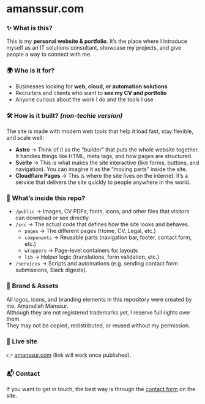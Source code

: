 
# amanssur.com  

### ✨ What is this?  
This is my **personal website & portfolio**. It’s the place where I introduce myself as an IT solutions consultant, showcase my projects, and give people a way to connect with me.  

### 🌍 Who is it for?  
- Businesses looking for **web, cloud, or automation solutions**  
- Recruiters and clients who want to **see my CV and portfolio**  
- Anyone curious about the work I do and the tools I use  

### 🛠️ How is it built? *(non-techie version)*  
The site is made with modern web tools that help it load fast, stay flexible, and scale well:  
- **Astro** → Think of it as the “builder” that puts the whole website together. It handles things like HTML, meta tags, and how pages are structured.  
- **Svelte** → This is what makes the site interactive (like forms, buttons, and navigation). You can imagine it as the “moving parts” inside the site.  
- **Cloudflare Pages** → This is where the site lives on the internet. It’s a service that delivers the site quickly to people anywhere in the world.  

### 📂 What’s inside this repo?  
- `/public` → Images, CV PDFs, fonts, icons, and other files that visitors can download or see directly.  
- `/src` → The actual code that defines how the site looks and behaves.  
  - `pages` → The different pages (Home, CV, Legal, etc.)  
  - `components` → Reusable parts (navigation bar, footer, contact form, etc.)  
  - `wrappers` → Page-level containers for layouts  
  - `lib` → Helper logic (translations, form validation, etc.)  
- `/services` → Scripts and automations (e.g. sending contact form submissions, Slack digests).  

### 🎨 Brand & Assets  
All logos, icons, and branding elements in this repository were created by me, Amanullah Manssur.  
Although they are not registered trademarks yet, I reserve full rights over them.  
They may not be copied, redistributed, or reused without my permission.  

### 🔗 Live site  
👉 [amanssur.com](https://amanssur.com) (link will work once published).  

### 📬 Contact  
If you want to get in touch, the best way is through the [contact form](https://amanssur.com/#contact) on the site.  